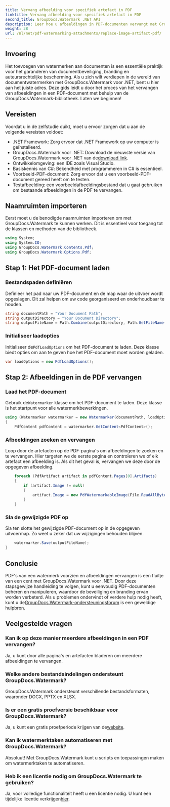```yaml
---
title: Vervang afbeelding voor specifiek artefact in PDF
linktitle: Vervang afbeelding voor specifiek artefact in PDF
second_title: GroupDocs.Watermark .NET API
description: Leer hoe u afbeeldingen in PDF-documenten vervangt met GroupDocs.Watermark voor .NET met deze uitgebreide, stapsgewijze zelfstudie.
weight: 38
url: /nl/net/pdf-watermarking-attachments/replace-image-artifact-pdf/
---
```

## Invoering
Het toevoegen van watermerken aan documenten is een essentiële praktijk voor het garanderen van documentbeveiliging, branding en auteursrechtelijke bescherming. Als u zich wilt verdiepen in de wereld van documentwatermerken met GroupDocs.Watermark voor .NET, bent u hier aan het juiste adres. Deze gids leidt u door het proces van het vervangen van afbeeldingen in een PDF-document met behulp van de GroupDocs.Watermark-bibliotheek. Laten we beginnen!
## Vereisten
Voordat u in de zelfstudie duikt, moet u ervoor zorgen dat u aan de volgende vereisten voldoet:
- .NET Framework: Zorg ervoor dat .NET Framework op uw computer is geïnstalleerd.
-  GroupDocs.Watermark voor .NET: Download de nieuwste versie van GroupDocs.Watermark voor .NET van de[download link](https://releases.groupdocs.com/Watermark/net/).
- Ontwikkelomgeving: een IDE zoals Visual Studio.
- Basiskennis van C#: Bekendheid met programmeren in C# is essentieel.
- Voorbeeld-PDF-document: Zorg ervoor dat u een voorbeeld-PDF-document gereed heeft om te testen.
- Testafbeelding: een voorbeeldafbeeldingsbestand dat u gaat gebruiken om bestaande afbeeldingen in de PDF te vervangen.
## Naamruimten importeren
Eerst moet u de benodigde naamruimten importeren om met GroupDocs.Watermark te kunnen werken. Dit is essentieel voor toegang tot de klassen en methoden van de bibliotheek.
```csharp
using System;
using System.IO;
using GroupDocs.Watermark.Contents.Pdf;
using GroupDocs.Watermark.Options.Pdf;
```

## Stap 1: Het PDF-document laden
### Bestandspaden definiëren
Definieer het pad naar uw PDF-document en de map waar de uitvoer wordt opgeslagen. Dit zal helpen om uw code georganiseerd en onderhoudbaar te houden.
```csharp
string documentPath = "Your Document Path";
string outputDirectory = "Your Document Directory";
string outputFileName = Path.Combine(outputDirectory, Path.GetFileName(documentPath));
```
### Initialiseer laadopties
 Initialiseer de`PdfLoadOptions` om het PDF-document te laden. Deze klasse biedt opties om aan te geven hoe het PDF-document moet worden geladen.
```csharp
var loadOptions = new PdfLoadOptions();
```
## Stap 2: Afbeeldingen in de PDF vervangen
### Laad het PDF-document
 Gebruik de`Watermarker` klasse om het PDF-document te laden. Deze klasse is het startpunt voor alle watermerkbewerkingen.
```csharp
using (Watermarker watermarker = new Watermarker(documentPath, loadOptions))
{
    PdfContent pdfContent = watermarker.GetContent<PdfContent>();
```
### Afbeeldingen zoeken en vervangen
Loop door de artefacten op de PDF-pagina's om afbeeldingen te zoeken en te vervangen. Hier targeten we de eerste pagina en controleren we of elk artefact een afbeelding is. Als dit het geval is, vervangen we deze door de opgegeven afbeelding.
```csharp
    foreach (PdfArtifact artifact in pdfContent.Pages[0].Artifacts)
    {
        if (artifact.Image != null)
        {
            artifact.Image = new PdfWatermarkableImage(File.ReadAllBytes("Your Image Path"));
        }
    }
```
### Sla de gewijzigde PDF op
Sla ten slotte het gewijzigde PDF-document op in de opgegeven uitvoermap. Zo weet u zeker dat uw wijzigingen behouden blijven.
```csharp
    watermarker.Save(outputFileName);
}
```

## Conclusie
 PDF's van een watermerk voorzien en afbeeldingen vervangen is een fluitje van een cent met GroupDocs.Watermark voor .NET. Door deze stapsgewijze handleiding te volgen, kunt u eenvoudig PDF-documenten beheren en manipuleren, waardoor de beveiliging en branding ervan worden verbeterd. Als u problemen ondervindt of verdere hulp nodig heeft, kunt u de[GroupDocs.Watermark-ondersteuningsforum](https://forum.groupdocs.com/c/watermark/19) is een geweldige hulpbron.
## Veelgestelde vragen
### Kan ik op deze manier meerdere afbeeldingen in een PDF vervangen?
Ja, u kunt door alle pagina's en artefacten bladeren om meerdere afbeeldingen te vervangen.
### Welke andere bestandsindelingen ondersteunt GroupDocs.Watermark?
GroupDocs.Watermark ondersteunt verschillende bestandsformaten, waaronder DOCX, PPTX en XLSX.
### Is er een gratis proefversie beschikbaar voor GroupDocs.Watermark?
 Ja, u kunt een gratis proefperiode krijgen van de[website](https://releases.groupdocs.com/).
### Kan ik watermerktaken automatiseren met GroupDocs.Watermark?
Absoluut! Met GroupDocs.Watermark kunt u scripts en toepassingen maken om watermerktaken te automatiseren.
### Heb ik een licentie nodig om GroupDocs.Watermark te gebruiken?
 Ja, voor volledige functionaliteit heeft u een licentie nodig. U kunt een tijdelijke licentie verkrijgen[hier](https://purchase.groupdocs.com/temporary-license/).